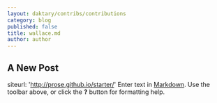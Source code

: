 ```yaml
---
layout: daktary/contribs/contributions
category: blog
published: false
title: wallace.md
author: author
---
```


## A New Post

  siteurl: 'http://prose.github.io/starter/'
Enter text in [Markdown](http://daringfireball.net/projects/markdown/). Use the toolbar above, or click the **?** button for formatting help.
